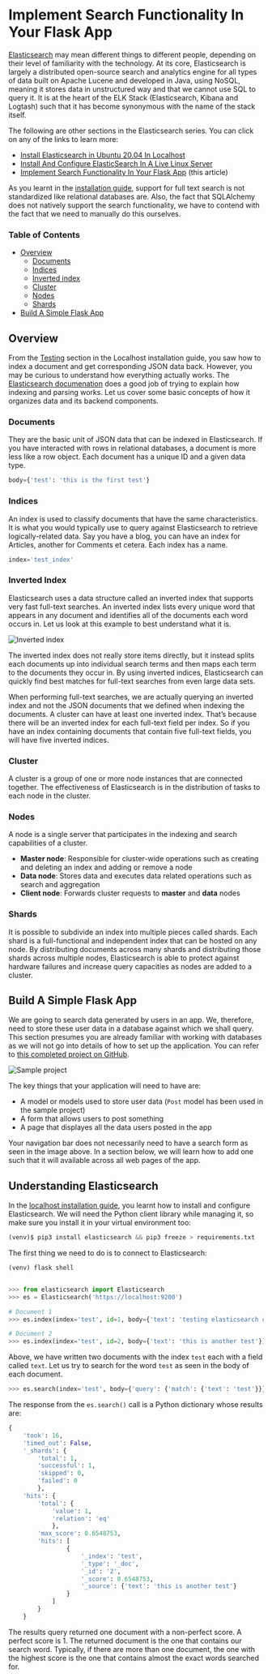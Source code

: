 # Implement Search Functionality In Your Flask App

[Elasticsearch](https://www.elastic.co/what-is/elasticsearch) may mean different things to different people, depending on their level of familiarity with the technology. At its core, Elasticsearch is largely a distributed open-source search and analytics engine for all types of data built on Apache Lucene and developed in Java, using NoSQL, meaning it stores data in unstructured way and that we cannot use SQL to query it. It is at the heart of the ELK Stack (Elasticsearch, Kibana and Logtash) such that it has become synonymous with the name of the stack itself. 

The following are other sections in the Elasticsearch series. You can click on any of the links to learn more:

- [Install Elasticsearch in Ubuntu 20.04 In Localhost](install_elasticsearch_localhost.md)
- [Install And Configure ElasticSearch In A Live Linux Server](install_elasticsearch_linode.md)
- [Implement Search Functionality In Your Flask App](implement_elasticseach.md) (this article)

As you learnt in the [installation guide](install_elasticsearch_localhost.md), support for full text search is not standardized like relational databases are. Also, the fact that SQLAlchemy does not natively support the search functionality, we have to contend with the fact that we need to manually do this ourselves.

### Table of Contents

- [Overview](#overview)
    - [Documents](#documents)
    - [Indices](#indices)
    - [Inverted index](#inverted-index)
    - [Cluster](#cluster)
    - [Nodes](#nodes)
    - [Shards](#shards)
- [Build A Simple Flask App](#build-a-simple-flask-app)


## Overview

From the [Testing](install_elasticsearch_localhost.md#testing) section in the Localhost installation guide, you saw how to index a document and get corresponding JSON data back. However, you may be curious to understand how everything actually works. The [Elasticsearch documenation](https://www.elastic.co/what-is/elasticsearch) does a good job of trying to explain how indexing and parsing works. Let us cover some basic concepts of how it organizes data and its backend components.

### Documents

They are the basic unit of JSON data that can be indexed in Elasticsearch. If you have interacted with rows in relational databases, a document is more less like a row object. Each document has a unique ID and a given data type.

```python
body={'test': 'this is the first test'}
```

### Indices

An index is used to classify documents that have the same characteristics. It is what you would typically use to query against Elasticsearch to retrieve logically-related data. Say you have a blog, you can have an index for Articles, another for Comments et cetera. Each index has a name.

```python
index='test_index'
```

### Inverted Index

Elasticsearch uses a data structure called an inverted index that supports very fast full-text searches. An inverted index lists every unique word that appears in any document and identifies all of the documents each word occurs in. Let us look at this example to best understand what it is.

![Inverted index](/images/elasticsearch/inverted_index.png)

The inverted index does not really store items directly, but it instead splits each documents up into individual search terms and then maps each term to the documents they occur in. By using inverted indices, Elasticsearch can quickly find best matches for full-text searches from even large data sets.

When performing full-text searches, we are actually querying an inverted index and not the JSON documents that we defined when indexing the documents. A cluster can have at least one inverted index. That’s because there will be an inverted index for each full-text field per index. So if you have an index containing documents that contain five full-text fields, you will have five inverted indices.

### Cluster

A cluster is a group of one or more node instances that are connected together. The effectiveness of Elasticsearch is in the distribution of tasks to each node in the cluster.

### Nodes

A node is a single server that participates in the indexing and search capabilities of a cluster. 

- **Master node**: Responsible for cluster-wide operations such as creating and deleting an index and adding or remove a node
- **Data node**: Stores data and executes data related operations such as search and aggregation
- **Client node**: Forwards cluster requests to **master** and **data** nodes

### Shards

It is possible to subdivide an index into multiple pieces called shards. Each shard is a full-functional and independent index that can be hosted on any node. By distributing documents across many shards and distributing those shards across multiple nodes, Elasticsearch is able to protect against hardware failures and increase query capacities as nodes are added to a cluster. 

## Build A Simple Flask App

We are going to search data generated by users in an app. We, therefore, need to store these user data in a database against which we shall query. This section presumes you are already familiar with working with databases as we will not go into details of how to set up the application. You can refer to [this completed project on GitHub](https://github.com/GitauHarrison/search-functionality-in-flask). 

![Sample project](/images/elasticsearch/sample_project.png)

The key things that your application will need to have are:
- A model or models used to store user data (`Post` model has been used in the sample project)
- A form that allows users to post something
- A page that displayes all the data users posted in the app

Your navigation bar does not necessarily need to have a search form as seen in the image above. In a section below, we will learn how to add one such that it will available across all web pages of the app.


## Understanding Elasticsearch

In the [localhost installation guide](install_elasticsearch_localhost.md), you learnt how to install and configure Elasticsearch. We will need the Python client library while managing it, so make sure you install it in your virtual environment too:

```python
(venv)$ pip3 install elasticsearch && pip3 freeze > requirements.txt
```

The first thing we need to do is to connect to Elasticsearch:

```python
(venv) flask shell


>>> from elasticsearch import Elasticsearch
>>> es = Elasticsearch('https://localhost:9200')

# Document 1
>>> es.index(index='test', id=1, body={'text': 'testing elasticsearch connection'})

# Document 2
>>> es.index(index='test', id=2, body={'text': 'this is another test'})
```

Above, we have written two documents with the index `test` each with a field called `text`. Let us try to search for the word `test` as seen in the body of each document. 

```python
>>> es.search(index='test', body={'query': {'match': {'text': 'test'}}})
```

The response from the `es.search()` call is a Python dictionary whose results are:

```python
{
    'took': 16, 
    'timed_out': False, 
    '_shards': {
        'total': 1, 
        'successful': 1, 
        'skipped': 0, 
        'failed': 0
        }, 
    'hits': {
        'total': {
            'value': 1, 
            'relation': 'eq'
            }, 
        'max_score': 0.6548753, 
        'hits': [
                {
                    '_index': 'test', 
                    '_type': '_doc', 
                    '_id': '2', 
                    '_score': 0.6548753, 
                    '_source': {'text': 'this is another test'}
                }
            ]
        }
    }
```

The results query returned one document with a non-perfect score. A perfect score is 1. The returned document is the one that contains our search word. Typically, if there are more than one document, the one with the highest score is the one that contains almost the exact words searched for.

